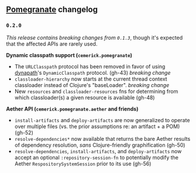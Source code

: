 ## [Pomegranate](http://github.com/cemerick/pomegranate) changelog

### `0.2.0`

_This release contains breaking changes from `0.1.3`_, though it's expected
that the affected APIs are rarely used.

**Dynamic classpath support (`cemerick.pomegranate`)**

* The `URLClasspath` protocol has been removed in favor of using
  [dynapath](https://github.com/tobias/dynapath/)'s `DynamicClasspath`
protocol. (gh-43) *breaking change*
* `classloader-hierarchy` now starts at the current thread context classloader
  instead of Clojure's "baseLoader". *breaking change*
* New `resources` and `classloader-resources` fns for determining from which
  classloader(s) a given resource is available (gh-48)

**Aether API (`cemerick.pomegranate.aether` and friends)**

* `install-artifacts` and `deploy-artifacts` are now generalized to operate
  over multiple files (vs. the prior assumptions re: an artifact + a POM)
(gh-52)
* `resolve-dependencies*` now available that returns the bare Aether results of
  dependency resolution, _sans_ Clojure-friendly graphification (gh-50)
* `resolve-dependencies`, `install-artifacts`, and `deploy-artifacts` now
  accept an optional `:repository-session-fn` to potentially modify the Aether
`RespositorySystemSession` prior to its use (gh-56)
  

